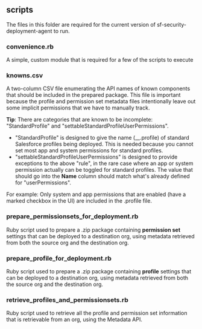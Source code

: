 ## scripts

The files in this folder are required for the current version of sf-security-deployment-agent to run.

### convenience.rb

A simple, custom module that is required for a few of the scripts to execute

### knowns.csv 

A two-column CSV file enumerating the API names of known components that should be included in the prepared package. This file is important because the profile and permission set metadata files intentionally leave out some implicit permissions that we have to manually track.

**Tip**: There are categories that are known to be incomplete: "StandardProfile" and "settableStandardProfileUserPermissions".

* "StandardProfile" is designed to give the name (__.profile) of standard Salesforce profiles being deployed. This is needed because you cannot set most app and system permissions for standard profiles.
* "settableStandardProfileUserPermissions" is designed to provide exceptions to the above "rule", in the rare case where an app or system permission actually can be toggled for standard profiles. The value that should go into the **Name** column should match what's already defined for "userPermissions".

For example: Only system and app permissions that are enabled (have a marked checkbox in the UI) are included in the .profile file. 

### prepare_permissionsets_for_deployment.rb

Ruby script used to prepare a .zip package containing **permission set** settings that can be deployed to a destination org, using metadata retrieved from both the source org and the destination org.

### prepare_profile_for_deployment.rb

Ruby script used to prepare a .zip package containing **profile** settings that can be deployed to a destination org, using metadata retrieved from both the source org and the destination org.

### retrieve_profiles_and_permissionsets.rb

Ruby script used to retrieve all the profile and permission set information that is retrievable from an org, using the Metadata API.